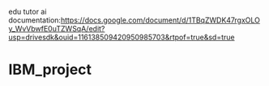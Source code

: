 edu tutor ai documentation:https://docs.google.com/document/d/1TBqZWDK47rgxOLOy_WvVbwfE0uTZWSqA/edit?usp=drivesdk&ouid=116138509420950985703&rtpof=true&sd=true
# IBM_project

